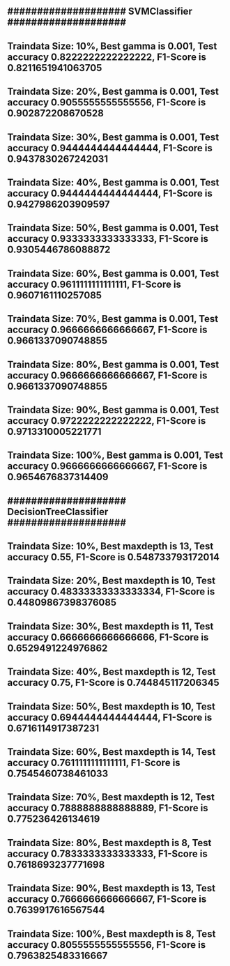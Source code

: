 #################### SVMClassifier ####################
--------------------------------------------------
Traindata Size: 10%, Best gamma is 0.001, Test accuracy 0.8222222222222222, F1-Score is 0.8211651941063705
--------------------------------------------------
Traindata Size: 20%, Best gamma is 0.001, Test accuracy 0.9055555555555556, F1-Score is 0.902872208670528
--------------------------------------------------
Traindata Size: 30%, Best gamma is 0.001, Test accuracy 0.9444444444444444, F1-Score is 0.9437830267242031
--------------------------------------------------
Traindata Size: 40%, Best gamma is 0.001, Test accuracy 0.9444444444444444, F1-Score is 0.9427986203909597
--------------------------------------------------
Traindata Size: 50%, Best gamma is 0.001, Test accuracy 0.9333333333333333, F1-Score is 0.9305446786088872
--------------------------------------------------
Traindata Size: 60%, Best gamma is 0.001, Test accuracy 0.9611111111111111, F1-Score is 0.9607161110257085
--------------------------------------------------
Traindata Size: 70%, Best gamma is 0.001, Test accuracy 0.9666666666666667, F1-Score is 0.9661337090748855
--------------------------------------------------
Traindata Size: 80%, Best gamma is 0.001, Test accuracy 0.9666666666666667, F1-Score is 0.9661337090748855
--------------------------------------------------
Traindata Size: 90%, Best gamma is 0.001, Test accuracy 0.9722222222222222, F1-Score is 0.9713310005221771
--------------------------------------------------
Traindata Size: 100%, Best gamma is 0.001, Test accuracy 0.9666666666666667, F1-Score is 0.9654676837314409
--------------------------------------------------
#################### DecisionTreeClassifier ####################
--------------------------------------------------
Traindata Size: 10%, Best maxdepth is 13, Test accuracy 0.55, F1-Score is 0.548733793172014
--------------------------------------------------
Traindata Size: 20%, Best maxdepth is 10, Test accuracy 0.48333333333333334, F1-Score is 0.44809867398376085
--------------------------------------------------
Traindata Size: 30%, Best maxdepth is 11, Test accuracy 0.6666666666666666, F1-Score is 0.6529491224976862
--------------------------------------------------
Traindata Size: 40%, Best maxdepth is 12, Test accuracy 0.75, F1-Score is 0.744845117206345
--------------------------------------------------
Traindata Size: 50%, Best maxdepth is 10, Test accuracy 0.6944444444444444, F1-Score is 0.6716114917387231
--------------------------------------------------
Traindata Size: 60%, Best maxdepth is 14, Test accuracy 0.7611111111111111, F1-Score is 0.7545460738461033
--------------------------------------------------
Traindata Size: 70%, Best maxdepth is 12, Test accuracy 0.7888888888888889, F1-Score is 0.775236426134619
--------------------------------------------------
Traindata Size: 80%, Best maxdepth is 8, Test accuracy 0.7833333333333333, F1-Score is 0.7618693237771698
--------------------------------------------------
Traindata Size: 90%, Best maxdepth is 13, Test accuracy 0.7666666666666667, F1-Score is 0.7639917616567544
--------------------------------------------------
Traindata Size: 100%, Best maxdepth is 8, Test accuracy 0.8055555555555556, F1-Score is 0.7963825483316667
--------------------------------------------------